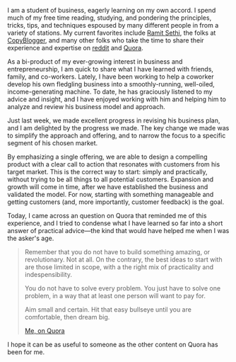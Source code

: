 I am a student of business, eagerly learning on my own accord. I spend much of my free time reading, studying, and pondering the principles, tricks, tips, and techniques espoused by many different people in from a variety of stations. My current favorites include [Ramit Sethi], the folks at [CopyBlogger], and many other folks who take the time to share their experience and expertise on [reddit] and [Quora].

As a bi-product of my ever-growing interest in business and entrepreneurship, I am quick to share what I have learned with friends, family, and co-workers. Lately, I have been working to help a coworker develop his own fledgling business into a smoothly-running, well-oiled, income-generating machine. To date, he has graciously listened to my advice and insight, and I have enjoyed working with him and helping him to analyze and review his business model and approach.

Just last week, we made excellent progress in revising his business plan, and I am delighted by the progress we made. The key change we made was to simplify the approach and offering, and to narrow the focus to a specific segment of his chosen market.

By emphasizing a single offering, we are able to design a compelling product with a clear call to action that resonates with customers from his target market. This is the correct way to start: simply and practically, without trying to be all things to all potential customers. Expansion and growth will come in time, after we have established the business and validated the model. For now, starting with something manageable and getting customers (and, more importantly, customer feedback) is the goal.

Today, I came across an question on Quora that reminded me of this experience, and I tried to condense what I have learned so far into a short answer of practical advice&mdash;the kind that would have helped me when I was the asker's age.

>Remember that you do not have to build something amazing, or revolutionary. Not at all. On the contrary, the best ideas to start with are those limited in scope, with a the right mix of practicality and indespensibility.
>
>You do not have to solve every problem. You just have to solve one problem, in a way that at least one person will want to pay for.
>
>Aim small and certain. Hit that easy bullseye until you are comfortable, then dream big.
>
><span class="source">[Me, on Quora]</span>

I hope it can be as useful to someone as the other content on Quora has been for me.

[Ramit Sethi]:(http://www.iwillteachyoutoberich.com)
[CopyBlogger]:(http://www.copyblogger.com)
[reddit]:(http://www.reddit.com/r/entrepreneur)
[Quora]:(https://www.quora.com/)
[Me, on Quora]:(http://www.quora.com/Im-21-and-I-have-a-couple-of-ideas-for-making-my-own-startup-but-I-dont-have-a-lot-of-money-to-invest-What-should-I-do/answer/Joshua-Hutt?share=1)
